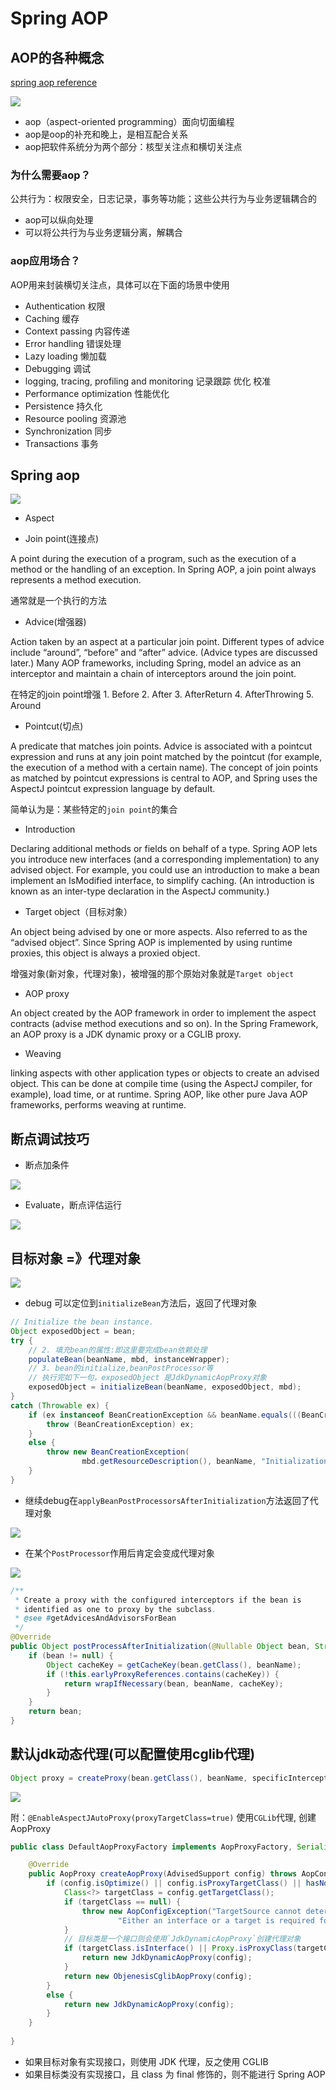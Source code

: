 # Spring AOP

## AOP的各种概念

<a href="https://docs.spring.io/spring/docs/5.1.3.RELEASE/spring-framework-reference/core.html#aop" target="_blank">spring aop reference</a>

![](../../imgs/aop.png)

* aop（aspect-oriented programming）面向切面编程 
* aop是oop的补充和晚上，是相互配合关系
* aop把软件系统分为两个部分：核型关注点和横切关注点

### 为什么需要aop？

公共行为：权限安全，日志记录，事务等功能；这些公共行为与业务逻辑耦合的

* aop可以纵向处理
* 可以将公共行为与业务逻辑分离，解耦合

### aop应用场合？

AOP用来封装横切关注点，具体可以在下面的场景中使用

* Authentication 权限
* Caching 缓存
* Context passing 内容传递
* Error handling 错误处理
* Lazy loading 懒加载
* Debugging 调试
* logging, tracing, profiling and monitoring 记录跟踪 优化 校准
* Performance optimization 性能优化
* Persistence 持久化
* Resource pooling 资源池
* Synchronization 同步
* Transactions 事务

## Spring aop

![](../../imgs/aspect_spring.png)

* Aspect

* Join point(连接点)

A point during the execution of a program, such as the execution of a method or the handling of an exception. In Spring AOP, a join point always represents a method execution.

通常就是一个执行的方法

* Advice(增强器)

Action taken by an aspect at a particular join point. Different types of advice include “around”, “before” and “after” advice. (Advice types are discussed later.) Many AOP frameworks, including Spring, model an advice as an interceptor and maintain a chain of interceptors around the join point.

在特定的join point增强
    1. Before
    2. After
    3. AfterReturn
    4. AfterThrowing
    5. Around

* Pointcut(切点)

A predicate that matches join points. Advice is associated with a pointcut expression and runs at any join point matched by the pointcut (for example, the execution of a method with a certain name). The concept of join points as matched by pointcut expressions is central to AOP, and Spring uses the AspectJ pointcut expression language by default.

简单认为是：某些特定的`join point`的集合

* Introduction

 Declaring additional methods or fields on behalf of a type. Spring AOP lets you introduce new interfaces (and a corresponding implementation) to any advised object. For example, you could use an introduction to make a bean implement an IsModified interface, to simplify caching. (An introduction is known as an inter-type declaration in the AspectJ community.)

* Target object（目标对象）

An object being advised by one or more aspects. Also referred to as the “advised object”. Since Spring AOP is implemented by using runtime proxies, this object is always a proxied object.

增强对象(新对象，代理对象)，被增强的那个原始对象就是`Target object`

* AOP proxy

An object created by the AOP framework in order to implement the aspect contracts (advise method executions and so on). In the Spring Framework, an AOP proxy is a JDK dynamic proxy or a CGLIB proxy.

* Weaving

linking aspects with other application types or objects to create an advised object. This can be done at compile time (using the AspectJ compiler, for example), load time, or at runtime. Spring AOP, like other pure Java AOP frameworks, performs weaving at runtime.

## 断点调试技巧

* 断点加条件

![](../../imgs/debug_01.png)

* Evaluate，断点评估运行

![](../../imgs/debug_02.png)


## 目标对象 =》代理对象

![](../../imgs/aop_proxy_jdk.png)

* debug 可以定位到`initializeBean`方法后，返回了代理对象

```java
// Initialize the bean instance.
Object exposedObject = bean;
try {
    // 2. 填充bean的属性:即这里要完成bean依赖处理
    populateBean(beanName, mbd, instanceWrapper);
    // 3. bean的initialize,beanPostProcessor等
    // 执行完如下一句，exposedObject 是JdkDynamicAopProxy对象
    exposedObject = initializeBean(beanName, exposedObject, mbd);
}
catch (Throwable ex) {
    if (ex instanceof BeanCreationException && beanName.equals(((BeanCreationException) ex).getBeanName())) {
        throw (BeanCreationException) ex;
    }
    else {
        throw new BeanCreationException(
                mbd.getResourceDescription(), beanName, "Initialization of bean failed", ex);
    }
}
```

* 继续debug在`applyBeanPostProcessorsAfterInitialization`方法返回了代理对象

![](../../imgs/aop_postProcessors.png)

* 在某个`PostProcessor`作用后肯定会变成代理对象

![](../../imgs/aop_postProcessor.png)


```java
/**
 * Create a proxy with the configured interceptors if the bean is
 * identified as one to proxy by the subclass.
 * @see #getAdvicesAndAdvisorsForBean
 */
@Override
public Object postProcessAfterInitialization(@Nullable Object bean, String beanName) {
    if (bean != null) {
        Object cacheKey = getCacheKey(bean.getClass(), beanName);
        if (!this.earlyProxyReferences.contains(cacheKey)) {
            return wrapIfNecessary(bean, beanName, cacheKey);
        }
    }
    return bean;
}
```

## 默认jdk动态代理(可以配置使用cglib代理)

```java
Object proxy = createProxy(bean.getClass(), beanName, specificInterceptors, new SingletonTargetSource(bean));
```

![](../../imgs/aop_proxy.png)

附：`@EnableAspectJAutoProxy(proxyTargetClass=true)` 使用`CGLib`代理, 创建AopProxy

```java
public class DefaultAopProxyFactory implements AopProxyFactory, Serializable {

	@Override
	public AopProxy createAopProxy(AdvisedSupport config) throws AopConfigException {
		if (config.isOptimize() || config.isProxyTargetClass() || hasNoUserSuppliedProxyInterfaces(config)) {
			Class<?> targetClass = config.getTargetClass();
			if (targetClass == null) {
				throw new AopConfigException("TargetSource cannot determine target class: " +
						"Either an interface or a target is required for proxy creation.");
			}
			// 目标类是一个接口则会使用`JdkDynamicAopProxy`创建代理对象
			if (targetClass.isInterface() || Proxy.isProxyClass(targetClass)) {
				return new JdkDynamicAopProxy(config);
			}
			return new ObjenesisCglibAopProxy(config);
		}
		else {
			return new JdkDynamicAopProxy(config);
		}
	}
	
}
```

* 如果目标对象有实现接口，则使用 JDK 代理，反之使用 CGLIB 
* 如果目标类没有实现接口，且 class 为 final 修饰的，则不能进行 Spring AOP
